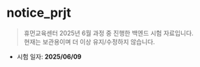 # notice_prjt

> 휴먼교육센터 2025년 6월 과정 중 진행한 백엔드 시험 자료입니다.  
> 현재는 보관용이며 더 이상 유지/수정하지 않습니다.

- 시험 일자: **2025/06/09**
